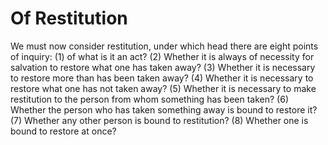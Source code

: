 # Of Restitution

We must now consider restitution, under which head there are eight points of inquiry:
(1) of what is it an act?
(2) Whether it is always of necessity for salvation to restore what one has taken away?
(3) Whether it is necessary to restore more than has been taken away?
(4) Whether it is necessary to restore what one has not taken away?
(5) Whether it is necessary to make restitution to the person from whom something has been taken?
(6) Whether the person who has taken something away is bound to restore it?
(7) Whether any other person is bound to restitution?
(8) Whether one is bound to restore at once?
